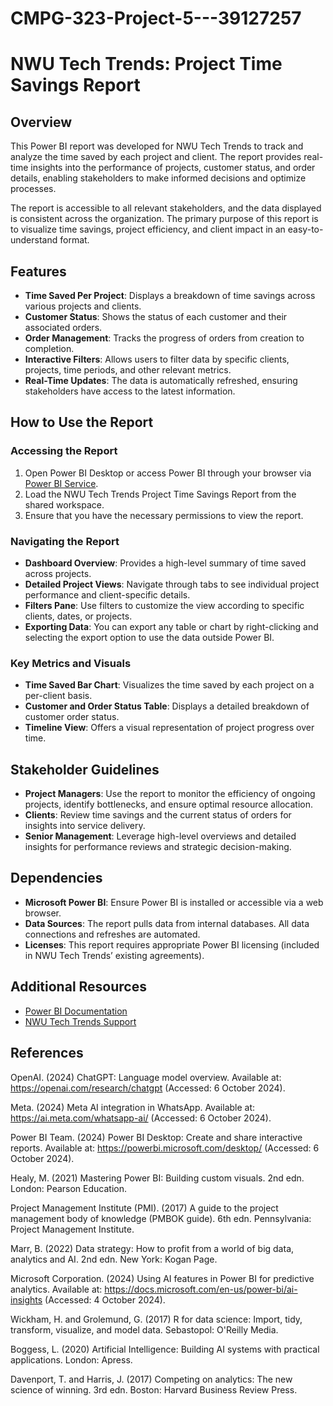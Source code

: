 # CMPG-323-Project-5---39127257

# NWU Tech Trends: Project Time Savings Report

## Overview

This Power BI report was developed for NWU Tech Trends to track and analyze the time saved by each project and client. The report provides real-time insights into the performance of projects, customer status, and order details, enabling stakeholders to make informed decisions and optimize processes.

The report is accessible to all relevant stakeholders, and the data displayed is consistent across the organization. The primary purpose of this report is to visualize time savings, project efficiency, and client impact in an easy-to-understand format.

## Features

- **Time Saved Per Project**: Displays a breakdown of time savings across various projects and clients.
- **Customer Status**: Shows the status of each customer and their associated orders.
- **Order Management**: Tracks the progress of orders from creation to completion.
- **Interactive Filters**: Allows users to filter data by specific clients, projects, time periods, and other relevant metrics.
- **Real-Time Updates**: The data is automatically refreshed, ensuring stakeholders have access to the latest information.

## How to Use the Report

### Accessing the Report

1. Open Power BI Desktop or access Power BI through your browser via [Power BI Service](https://powerbi.microsoft.com/).
2. Load the NWU Tech Trends Project Time Savings Report from the shared workspace.
3. Ensure that you have the necessary permissions to view the report.

### Navigating the Report

- **Dashboard Overview**: Provides a high-level summary of time saved across projects.
- **Detailed Project Views**: Navigate through tabs to see individual project performance and client-specific details.
- **Filters Pane**: Use filters to customize the view according to specific clients, dates, or projects.
- **Exporting Data**: You can export any table or chart by right-clicking and selecting the export option to use the data outside Power BI.

### Key Metrics and Visuals

- **Time Saved Bar Chart**: Visualizes the time saved by each project on a per-client basis.
- **Customer and Order Status Table**: Displays a detailed breakdown of customer order status.
- **Timeline View**: Offers a visual representation of project progress over time.

## Stakeholder Guidelines

- **Project Managers**: Use the report to monitor the efficiency of ongoing projects, identify bottlenecks, and ensure optimal resource allocation.
- **Clients**: Review time savings and the current status of orders for insights into service delivery.
- **Senior Management**: Leverage high-level overviews and detailed insights for performance reviews and strategic decision-making.

## Dependencies

- **Microsoft Power BI**: Ensure Power BI is installed or accessible via a web browser.
- **Data Sources**: The report pulls data from internal databases. All data connections and refreshes are automated.
- **Licenses**: This report requires appropriate Power BI licensing (included in NWU Tech Trends’ existing agreements).

## Additional Resources

- [Power BI Documentation](https://docs.microsoft.com/en-us/power-bi/)
- [NWU Tech Trends Support](mailto:support@nwu-techtrends.com)

## References
OpenAI. (2024) ChatGPT: Language model overview. Available at: https://openai.com/research/chatgpt (Accessed: 6 October 2024).

Meta. (2024) Meta AI integration in WhatsApp. Available at: https://ai.meta.com/whatsapp-ai/ (Accessed: 6 October 2024).

Power BI Team. (2024) Power BI Desktop: Create and share interactive reports. Available at: https://powerbi.microsoft.com/desktop/ (Accessed: 6 October 2024).

Healy, M. (2021) Mastering Power BI: Building custom visuals. 2nd edn. London: Pearson Education.

Project Management Institute (PMI). (2017) A guide to the project management body of knowledge (PMBOK guide). 6th edn. Pennsylvania: Project Management Institute.

Marr, B. (2022) Data strategy: How to profit from a world of big data, analytics and AI. 2nd edn. New York: Kogan Page.

Microsoft Corporation. (2024) Using AI features in Power BI for predictive analytics. Available at: https://docs.microsoft.com/en-us/power-bi/ai-insights (Accessed: 4 October 2024).

Wickham, H. and Grolemund, G. (2017) R for data science: Import, tidy, transform, visualize, and model data. Sebastopol: O'Reilly Media.

Boggess, L. (2020) Artificial Intelligence: Building AI systems with practical applications. London: Apress.

Davenport, T. and Harris, J. (2017) Competing on analytics: The new science of winning. 3rd edn. Boston: Harvard Business Review Press.
